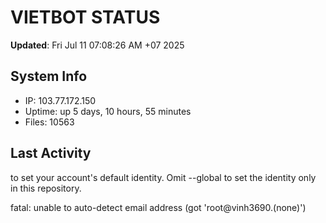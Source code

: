 # VIETBOT STATUS
**Updated**: Fri Jul 11 07:08:26 AM +07 2025

## System Info
- IP: 103.77.172.150
- Uptime: up 5 days, 10 hours, 55 minutes
- Files: 10563

## Last Activity

to set your account's default identity.
Omit --global to set the identity only in this repository.

fatal: unable to auto-detect email address (got 'root@vinh3690.(none)')
